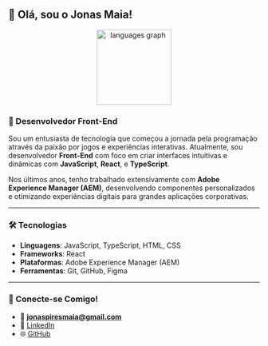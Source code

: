 ## 👋 Olá, sou o Jonas Maia!

<div align="center">
  <img src="https://github-readme-stats.vercel.app/api/top-langs?username=JonasMaia12&locale=en&hide_title=false&layout=compact&card_width=320&langs_count=5&theme=dracula&hide_border=false&order=2" height="150" alt="languages graph"  />
</div>

### 🚀 Desenvolvedor Front-End

Sou um entusiasta de tecnologia que começou a jornada pela programação através da paixão por jogos e experiências interativas. Atualmente, sou desenvolvedor **Front-End** com foco em criar interfaces intuitivas e dinâmicas com **JavaScript**, **React**, e **TypeScript**.

Nos últimos anos, tenho trabalhado extensivamente com **Adobe Experience Manager (AEM)**, desenvolvendo componentes personalizados e otimizando experiências digitais para grandes aplicações corporativas.

---

### 🛠️ Tecnologias

- **Linguagens**: JavaScript, TypeScript, HTML, CSS  
- **Frameworks**: React  
- **Plataformas**: Adobe Experience Manager (AEM)  
- **Ferramentas**: Git, GitHub, Figma  

---

### 🌟 Conecte-se Comigo!

- 📧 **jonaspiresmaia@gmail.com**  
- 💼 [LinkedIn](https://www.linkedin.com/in/jonaspiresmaia/)  
- 🌐 [GitHub](https://github.com/JonasMaia12)
